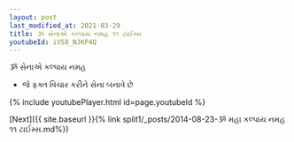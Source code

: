 ```yaml
---
layout: post
last_modified_at: 2021-03-29
title: ૐ સેનાએ કલ્પાય નમહ ૧૧ ટાઈમ્સ
youtubeId: iV58_NJKP4Q
---
```

 
 
 ૐ સેનાએ કલ્પાય નમહ  
 
 -  જે ફક્ત વિચાર કરીને સેના બનાવે છે 
 
  
 
  
 
 
 
 
 
 


{% include youtubePlayer.html id=page.youtubeId %}
 
[Next]({{ site.baseurl }}{% link  split1/_posts/2014-08-23-ૐ મહા કલ્પાય નમહ ૧૧ ટાઈમ્સ.md%})
 

